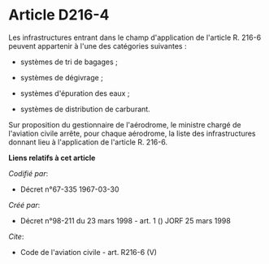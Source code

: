 # Article D216-4

Les infrastructures entrant dans le champ d'application de l'article R. 216-6 peuvent appartenir à l'une des catégories
suivantes :

- systèmes de tri de bagages ;

- systèmes de dégivrage ;

- systèmes d'épuration des eaux ;

- systèmes de distribution de carburant. 

Sur proposition du gestionnaire de l'aérodrome, le ministre chargé de l'aviation civile arrête, pour chaque aérodrome, la
liste des infrastructures donnant lieu à l'application de l'article R. 216-6.

**Liens relatifs à cet article**

_Codifié par_:

  - Décret n°67-335 1967-03-30

_Créé par_:

  - Décret n°98-211 du 23 mars 1998 - art. 1 () JORF 25 mars 1998

_Cite_:

  - Code de l'aviation civile - art. R216-6 (V)
